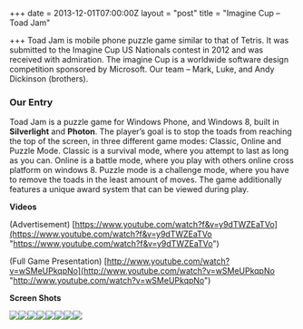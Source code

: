 +++
date = 2013-12-01T07:00:00Z
layout = "post"
title = "Imagine Cup – Toad Jam"

+++
Toad Jam is mobile phone puzzle game similar to that of Tetris. It was submitted to the Imagine Cup US Nationals contest in 2012 and was received with admiration. The imagine Cup is a worldwide software design competition sponsored by Microsoft. Our team – Mark, Luke, and Andy Dickinson (brothers).

### **Our Entry**

Toad Jam is a puzzle game for Windows Phone, and Windows 8, built in **Silverlight** and **Photon**. The player’s goal is to stop the toads from reaching the top of the screen, in three different game modes: Classic, Online and Puzzle Mode. Classic is a survival mode, where you attempt to last as long as you can. Online is a battle mode, where you play with others online cross platform on windows 8. Puzzle mode is a challenge mode, where you have to remove the toads in the least amount of moves. The game additionally features a unique award system that can be viewed during play.

**Videos**

(Advertisement) [https://www.youtube.com/watch?f&v=y9dTWZEaTVo](https://www.youtube.com/watch?f&v=y9dTWZEaTVo "https://www.youtube.com/watch?f&v=y9dTWZEaTVo")

(Full Game Presentation) [http://www.youtube.com/watch?v=wSMeUPkqpNo](http://www.youtube.com/watch?v=wSMeUPkqpNo "http://www.youtube.com/watch?v=wSMeUPkqpNo")

**Screen Shots**

![](https://d3efwhw5kd1q0b.cloudfront.net/Media/how-to-play.png)![](https://d3efwhw5kd1q0b.cloudfront.net/Media/mainmenu.png)![](https://d3efwhw5kd1q0b.cloudfront.net/Media/awards.png)![](https://d3efwhw5kd1q0b.cloudfront.net/Media/online.png)![](https://d3efwhw5kd1q0b.cloudfront.net/Media/world.png)![](https://d3efwhw5kd1q0b.cloudfront.net/Media/levels.png)![](https://d3efwhw5kd1q0b.cloudfront.net/Media/puzzelmode.png)![](https://d3efwhw5kd1q0b.cloudfront.net/Media/onlineplay.png)